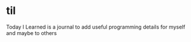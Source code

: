 # til
Today I Learned is a journal to add useful programming details for myself and maybe to others

